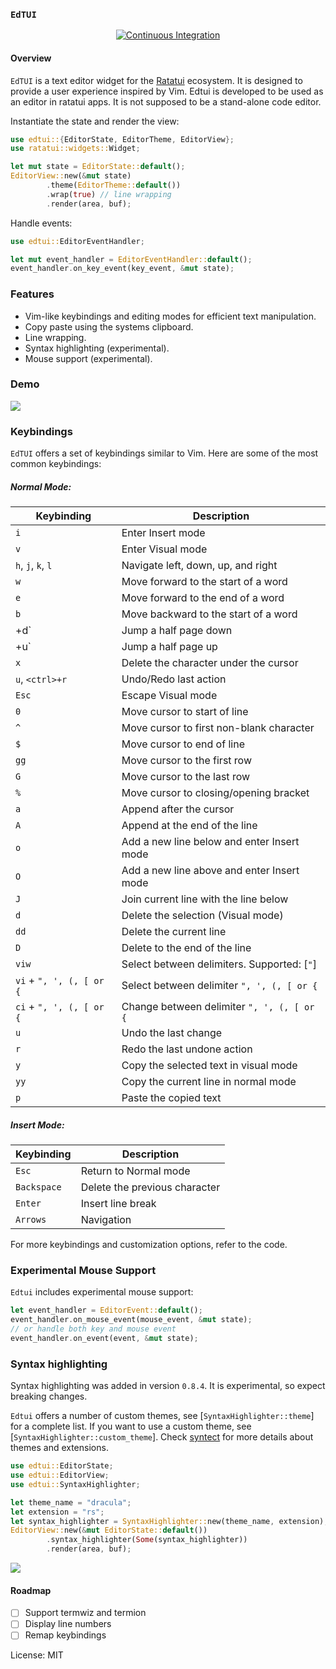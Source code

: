 ### `EdTUI`

<div align="center">

[![Continuous Integration](https://github.com/preiter93/edtui/actions/workflows/ci.yml/badge.svg)](https://github.com/preiter93/edtui/actions/workflows/ci.yml)

</div>

#### Overview
`EdTUI` is a text editor widget for the [Ratatui](https://github.com/ratatui-org/ratatui) ecosystem.
It is designed to provide a user experience inspired by Vim. Edtui is developed to be used as an
editor in ratatui apps. It is not supposed to be a stand-alone code editor.

Instantiate the state and render the view:
```rust
use edtui::{EditorState, EditorTheme, EditorView};
use ratatui::widgets::Widget;

let mut state = EditorState::default();
EditorView::new(&mut state)
        .theme(EditorTheme::default())
        .wrap(true) // line wrapping
        .render(area, buf);
```

Handle events:
```rust
use edtui::EditorEventHandler;

let mut event_handler = EditorEventHandler::default();
event_handler.on_key_event(key_event, &mut state);
```

### Features
- Vim-like keybindings and editing modes for efficient text manipulation.
- Copy paste using the systems clipboard.
- Line wrapping.
- Syntax highlighting (experimental).
- Mouse support (experimental).

### Demo

![](resources/app.gif)

### Keybindings
`EdTUI` offers a set of keybindings similar to Vim. Here are some of the most common keybindings:

##### Normal Mode:

| Keybinding                | Description                                  |
|---------------------------|----------------------------------------------|
| `i`                       | Enter Insert mode                            |
| `v`                       | Enter Visual mode                            |
| `h`, `j`, `k`, `l`        | Navigate left, down, up, and right           |
| `w`                       | Move forward to the start of a word          |
| `e`                       | Move forward to the end of a word            |
| `b`                       | Move backward to the start of a word         |
| <ctrl>+d`                 | Jump a half page down                        |
| <ctrl>+u`                 | Jump a half page up                          |
| `x`                       | Delete the character under the cursor        |
| `u`, `<ctrl>+r`           | Undo/Redo last action                        |
| `Esc`                     | Escape Visual mode                           |
| `0`                       | Move cursor to start of line                 |
| `^`                       | Move cursor to first non-blank character     |
| `$`                       | Move cursor to end of line                   |
| `gg`                      | Move cursor to the first row                 |
| `G `                      | Move cursor to the last row                  |
| `%`                       | Move cursor to closing/opening bracket       |
| `a`                       | Append after the cursor                      |
| `A`                       | Append at the end of the line                |
| `o`                       | Add a new line below and enter Insert mode   |
| `O`                       | Add a new line above and enter Insert mode   |
| `J`                       | Join current line with the line below        |
| `d`                       | Delete the selection (Visual mode)           |
| `dd`                      | Delete the current line                      |
| `D`                       | Delete to the end of the line                |
| `viw`                     | Select between delimiters. Supported: [`"`]  |
| `vi` + `", ', (, [ or {`  | Select between delimiter `", ', (, [ or {`   |
| `ci` + `", ', (, [ or {`  | Change between delimiter `", ', (, [ or {`   |
| `u`                       | Undo the last change                         |
| `r`                       | Redo the last undone action                  |
| `y`                       | Copy the selected text in visual mode        |
| `yy`                      | Copy the current line in normal mode         |
| `p`                       | Paste the copied text                        |

##### Insert Mode:

| Keybinding  | Description                             |
|-------------|-----------------------------------------|
| `Esc`       | Return to Normal mode                   |
| `Backspace` | Delete the previous character           |
| `Enter`     | Insert line break                       |
| `Arrows`    | Navigation                              |

For more keybindings and customization options, refer to the code.

### Experimental Mouse Support

`Edtui` includes experimental mouse support:
```rust
let event_handler = EditorEvent::default();
event_handler.on_mouse_event(mouse_event, &mut state);
// or handle both key and mouse event
event_handler.on_event(event, &mut state);
```

### Syntax highlighting

Syntax highlighting was added in version `0.8.4`. It is experimental, so expect breaking changes.

`Edtui` offers a number of custom themes, see [`SyntaxHighlighter::theme`] for a complete list.
If you want to use a custom theme, see [`SyntaxHighlighter::custom_theme`]. Check [syntect](https://github.com/trishume/syntect)
for more details about themes and extensions.

```rust
use edtui::EditorState;
use edtui::EditorView;
use edtui::SyntaxHighlighter;

let theme_name = "dracula";
let extension = "rs";
let syntax_highlighter = SyntaxHighlighter::new(theme_name, extension);
EditorView::new(&mut EditorState::default())
        .syntax_highlighter(Some(syntax_highlighter))
        .render(area, buf);
```

![](resources/syntax_highlighting.gif)

#### Roadmap
- [ ] Support termwiz and termion
- [ ] Display line numbers
- [ ] Remap keybindings

License: MIT
